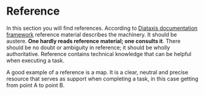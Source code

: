 # Reference

In this section you will find references. According to [Diataxis documentation framework](https://diataxis.fr) reference material describes the machinery. It should be austere. **One hardly reads reference material; one consults it**. There should be no doubt or ambiguity in reference; it should be wholly authoritative. Reference contains technical knowledge that can be helpful when executing a task. 

A good example of a reference is a map. It is a clear, neutral and precise resource that serves as support when completing a task, in this case getting from point A to point B. 

